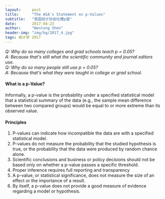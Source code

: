 ```yaml
---
layout:     post
title:      "The ASA's Statement on p-Values"
subtitle:   "美国统计协会吐槽p值"
date:       2017-04-23
author:     "Wenlong Shen"
header-img: "img/bg/2017_4.jpg"
tags: 统计学 2017
---
```


<script type="text/javascript" src="https://cdnjs.cloudflare.com/ajax/libs/mathjax/2.7.1/MathJax.js?config=default"></script>

*Q: Why do so many colleges and grad schools teach p = 0.05?  
A: Because that's still what the scientific community and journal editors use.  
Q: Why do so many people still use p = 0.05?  
A: Because that's what they were taught in college or grad school.*

#### What is a p-Value?

Informally, a p-value is the probability under a specified statistical model that a statistical summary of the data (e.g., the sample mean difference between two compared groups) would be equal to or more extreme than its observed value.

#### Principles

1. P-values can indicate how incompatible the data are with a specified statistical model.
2. P-values do not measure the probability that the studied hypothesis is true, or the probability that the data were produced by random chance alone.
3. Scientific conclusions and business or policy decisions should not be based only on whether a p-value passes a specific threshold.
4. Proper inference requires full reporting and transparency
5. A p-value, or statistical significance, does not measure the size of an effect or the importance of a result.
6. By itself, a p-value does not provide a good measure of evidence regarding a model or hypothesis.
